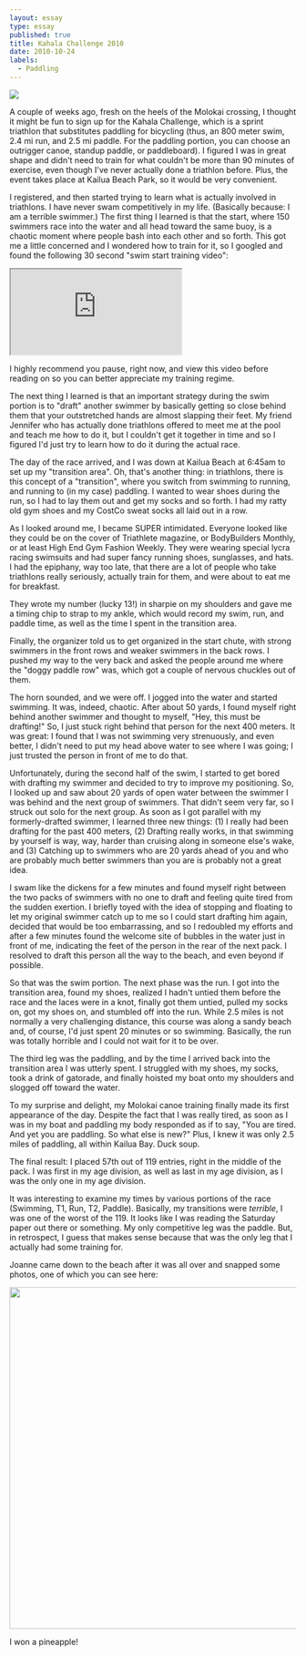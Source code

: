 ```yaml
---
layout: essay
type: essay
published: true
title: Kahala Challenge 2010
date: 2010-10-24
labels:
  - Paddling
---
```

<img class="float-start pe-4" src="{{ site.baseurl }}/img/kahala-challenge.jpg">

A couple of weeks ago, fresh on the heels of the Molokai crossing, I thought it might be fun to sign up for the Kahala Challenge, which is a sprint triathlon that substitutes paddling for bicycling (thus, an 800 meter swim, 2.4 mi run, and 2.5 mi paddle. For the paddling portion, you can choose an outrigger canoe, standup paddle, or paddleboard).  I figured I was in great shape and didn't need to train for what couldn't be more than 90 minutes of exercise, even though I've never actually done a triathlon before.  Plus, the event takes place at Kailua Beach Park, so it would be very convenient.


I registered, and then started trying to learn what is actually involved in triathlons. I have never swam competitively in my life. (Basically because: I am a terrible swimmer.) The first thing I learned is that the start, where 150 swimmers race into the water and all head toward the same buoy, is a chaotic moment where people bash into each other and so forth.  This got me a little concerned and I wondered how to train for it, so I googled and found the following 30 second "swim start training video":

<div class="ratio ratio-4x3 my-4">
  <iframe src="https://www.youtube.com/embed/r3S0wu4Zbfk" title="YouTube video" allowfullscreen></iframe>
</div>

I highly recommend you pause, right now, and view this video before reading on so you can better appreciate my training regime.

The next thing I learned is that an important strategy during the swim portion is to "draft" another swimmer by basically getting so close behind them that your outstretched hands are almost slapping their feet.   My friend Jennifer who has actually done triathlons offered to meet me at the pool and teach me how to do it, but I couldn't get it together in time and so I figured I'd just try to learn how to do it during the actual race.

The day of the race arrived, and I was down at Kailua Beach at 6:45am to set up my "transition area".  Oh, that's another thing: in triathlons, there is this concept of a "transition", where you switch from swimming to running, and running to (in my case) paddling.  I wanted to wear shoes during the run, so I had to lay them out and get my socks and so forth.  I had my ratty old gym shoes and my CostCo sweat socks all laid out in a row.

As I looked around me, I became SUPER intimidated.  Everyone looked like they could be on the cover of Triathlete magazine, or BodyBuilders Monthly, or at least High End Gym Fashion Weekly. They were wearing special lycra racing swimsuits and had super fancy running shoes, sunglasses, and hats.  I had the epiphany, way too late, that there are a lot of people who take triathlons really seriously, actually train for them, and were about to eat me for breakfast.

They wrote my number (lucky 13!) in sharpie on my shoulders and gave me a timing chip to strap to my ankle, which would record my swim, run, and paddle time, as well as the time I spent in the transition area.

Finally, the organizer told us to get organized in the start chute, with strong swimmers in the front rows and weaker swimmers in the back rows.  I pushed my way to the very back and asked the people around me where the "doggy paddle row" was, which got a couple of nervous chuckles out of them.

The horn sounded, and we were off.  I jogged into the water and started swimming.  It was, indeed, chaotic.  After about 50 yards, I found myself right behind another swimmer and thought to myself, "Hey, this must be drafting!" So, I just stuck right behind that person for the next 400 meters.  It was great:  I found that I was not swimming very strenuously, and even better, I didn't need to put my head above water to see where I was going; I just trusted the person in front of me to do that.

Unfortunately, during the second half of the swim, I started to get bored with drafting my swimmer and decided to try to improve my positioning.  So, I looked up and saw about 20 yards of open water between the swimmer I was behind and the next group of swimmers.  That didn't seem very far, so I struck out solo for the next group.  As soon as I got parallel with my formerly-drafted swimmer, I learned three new things: (1) I really had been drafting for the past 400 meters, (2) Drafting really works, in that swimming by yourself is way, way, harder than cruising along in someone else's wake, and (3) Catching up to swimmers who are 20 yards ahead of you and who are probably much better swimmers than you are is probably not a great idea.

I swam like the dickens for a few minutes and found myself right between the two packs of swimmers with no one to draft and feeling quite tired from the sudden exertion.  I briefly toyed with the idea of stopping and floating to let my original swimmer catch up to me so I could start drafting him again, decided that would be too embarrassing, and so I redoubled my efforts and after a few minutes found the welcome site of bubbles in the water just in front of me, indicating the feet of the person in the rear of the next pack.  I resolved to draft this person all the way to the beach, and even beyond if possible.

So that was the swim portion.  The next phase was the run. I got into the transition area, found my shoes, realized I hadn't untied them before the race and the laces were in a knot, finally got them untied, pulled my socks on, got my shoes on, and stumbled off into the run. While 2.5 miles is not normally a very challenging distance, this course was along a sandy beach and, of course, I'd just spent 20 minutes or so swimming. Basically, the run was totally horrible and I could not wait for it to be over. 

The third leg was the paddling, and by the time I arrived back into the transition area I was utterly spent.  I struggled with my shoes, my socks, took a drink of gatorade, and finally hoisted my boat onto my shoulders and slogged off toward the water.

To my surprise and delight, my Molokai canoe training finally made its first appearance of the day.  Despite the fact that I was really tired, as soon as I was in my boat and paddling my body responded as if to say, "You are tired.  And yet you are paddling.  So what else is new?"  Plus, I knew it was only 2.5 miles of paddling, all within Kailua Bay. Duck soup.

The final result: I placed 57th out of 119 entries, right in the middle of the pack. I was first in my age division, as well as last in my age division, as I was the only one in my age division. 

It was interesting to examine my times by various portions of the race (Swimming, T1, Run, T2, Paddle).  Basically, my transitions were *terrible*, I was one of the worst of the 119. It looks like I was reading the Saturday paper out there or something.  My only competitive leg was the paddle. But, in retrospect, I guess that makes sense because that was the only leg that I actually had some training for.

Joanne came down to the beach after it was all over and snapped some photos, one of which you can see here:

<img width="600px" class="img-fluid" src="{{ site.baseurl }}/img/kahala-challenge-2.jpg">

I won a pineapple!
